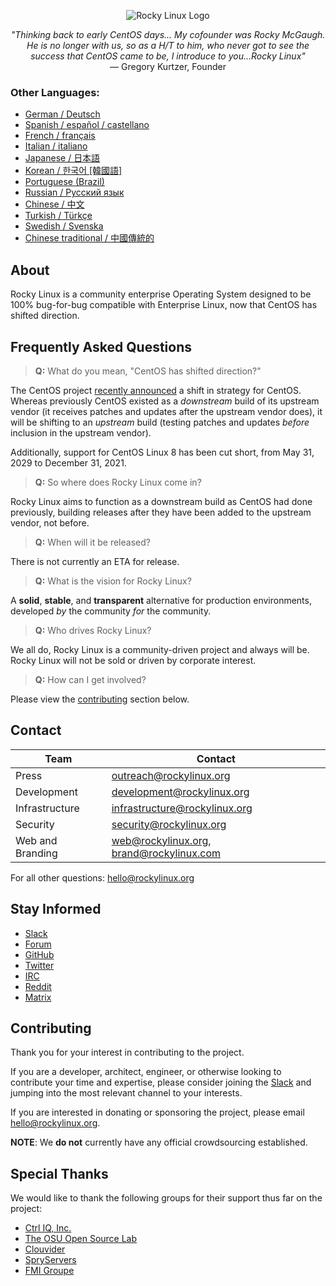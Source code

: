 <p align="center">
<img src="https://media.githubusercontent.com/media/rocky-linux/branding/main/logo-text-light%402x.png" alt="Rocky Linux Logo">
</p>

<p align="center">
<i>"Thinking back to early CentOS days... My cofounder was Rocky McGaugh. He is no longer with us, so as a H/T to him, who never got to see the success that CentOS came to be, I introduce to you...Rocky Linux"</i><br>
— Gregory Kurtzer, Founder
</p>

### Other Languages:

 -  [German / Deutsch](https://github.com/Meat0Project/rocky/blob/main/locales/README.de_DE.md)
 -  [Spanish / español / castellano](https://github.com/Meat0Project/rocky/blob/main/locales/README.es_ES.md)
 -  [French / français](https://github.com/Meat0Project/rocky/blob/main/locales/README.fr_FR.md)
 -  [Italian / italiano](https://github.com/Meat0Project/rocky/blob/main/locales/README.it_IT.md)
 -  [Japanese / 日本語](https://github.com/Meat0Project/rocky/blob/main/locales/README.ja_JP.md)
 -  [Korean / 한국어 [韓國語]](https://github.com/Meat0Project/rocky/blob/main/locales/README.ko_KR.md)
 -  [Portuguese (Brazil)](https://github.com/Meat0Project/rocky/blob/main/locales/README.pt_BR.md)
 -  [Russian / Русский язык](https://github.com/Meat0Project/rocky/blob/main/locales/README.ru_RU.md)
 -  [Chinese / 中文](https://github.com/Meat0Project/rocky/blob/main/locales/README.zh_CN.md)
 -  [Turkish / Türkçe](https://github.com/Meat0Project/rocky/blob/main/locales/README.tr_TR.md)
 -  [Swedish / Svenska](https://github.com/Meat0Project/rocky/blob/main/locales/README.sv_SE.md)
 -  [Chinese traditional / 中國傳統的](https://github.com/Meat0Project/rocky/blob/main/locales/README.zh_TW.md)
 


## About

Rocky Linux is a community enterprise Operating System designed to be 100% bug-for-bug compatible with Enterprise Linux, now that CentOS has shifted direction.

## Frequently Asked Questions

> **Q:** What do you mean, "CentOS has shifted direction?"

The CentOS project [recently announced](https://blog.centos.org/2020/12/future-is-centos-stream/) a shift in strategy for CentOS. Whereas previously CentOS existed as a *downstream* build of its upstream vendor (it receives patches and updates after the upstream vendor does), it will be shifting to an *upstream* build (testing patches and updates *before* inclusion in the upstream vendor).

Additionally, support for CentOS Linux 8 has been cut short, from May 31, 2029 to December 31, 2021.

> **Q:** So where does Rocky Linux come in?

Rocky Linux aims to function as a downstream build as CentOS had done previously, building releases after they have been added to the upstream vendor, not before.

> **Q:** When will it be released?

There is not currently an ETA for release.

> **Q:** What is the vision for Rocky Linux?

A **solid**, **stable**, and **transparent** alternative for production environments, developed *by* the community *for* the community.

> **Q:** Who drives Rocky Linux?

We all do, Rocky Linux is a community-driven project and always will be. Rocky Linux will not be sold or driven by corporate interest.

> **Q:** How can I get involved?

Please view the [contributing](#contributing) section below.

## Contact

| Team                          | Contact                                   |
|-------------------------------|-------------------------------------------|
| Press                         | outreach@rockylinux.org                   |
| Development                   | development@rockylinux.org                |
| Infrastructure                | infrastructure@rockylinux.org             |
| Security                      | security@rockylinux.org                   |
| Web and Branding              | web@rockylinux.org, brand@rockylinux.com  |


For all other questions: hello@rockylinux.org

## Stay Informed

* [Slack](https://join.slack.com/t/hpcng/shared_invite/zt-k29vv4ab-yj1ksbHK_ZkXYi6HGtTYfw)
* [Forum](https://forums.rockylinux.org/)
* [GitHub](https://github.com/rocky-linux/)
* [Twitter](https://twitter.com/rocky_linux)
* [IRC](https://webchat.freenode.net/?channels=rockylinux)
* [Reddit](https://www.reddit.com/r/RockyLinux)
* [Matrix](https://matrix.to/#/+rockylinux:matrix.org)

## Contributing

Thank you for your interest in contributing to the project.

If you are a developer, architect, engineer, or otherwise looking to contribute your time and expertise, please consider joining the [Slack](https://join.slack.com/t/hpcng/shared_invite/zt-k29vv4ab-yj1ksbHK_ZkXYi6HGtTYfw) and jumping into the most relevant channel to your interests.

If you are interested in donating or sponsoring the project, please email hello@rockylinux.org.

**NOTE**: We **do not** currently have any official crowdsourcing established.

## Special Thanks

We would like to thank the following groups for their support thus far on the project:
* [Ctrl IQ, Inc.](https://www.ctrl-cmd.com)
* [The OSU Open Source Lab](https://osuosl.org/)
* [Clouvider](https://www.clouvider.co.uk/)
* [SpryServers](https://www.spryservers.net/)
* [FMI Groupe](https://www.fmi.fr/)
